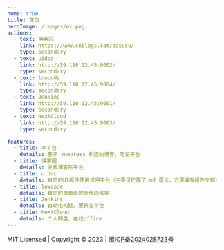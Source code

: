 ```yaml
---
home: true
title: 首页
heroImage: /images/wx.png
actions:
  - text: 博客园
    link: https://www.cnblogs.com/dasusu/
    type: secondary
  - text: uidoc
    link: http://59.110.12.45:9002/
    type: secondary
  - text: lowcode
    link: http://59.110.12.45:9004/
    type: secondary
  - text: Jenkins
    link: http://59.110.12.45:9001/
    type: secondary
  - text: NextCloud
    link: http://59.110.12.45:9003/
    type: secondary

features:
  - title: 本平台
    details: 基于 vuepress 构建的博客、笔记平台
  - title: 博客园
    details: 发表博客的平台
  - title: uidoc
    details: 自研的UI组件使用说明平台（主要是扩展了 md 语法，方便编写组件文档）
  - title: lowcode
    details: 自研的页面级的低代码框架
  - title: Jenkins
    details: 自动化构建、更新各平台
  - title: NextCloud
    details: 个人网盘、在线office
---
```


<div class="footer">
MIT Licensed | Copyright © 2023 | <a href="https://beian.miit.gov.cn/" target="_blank">闽ICP备2024028723号</a>
</div>
